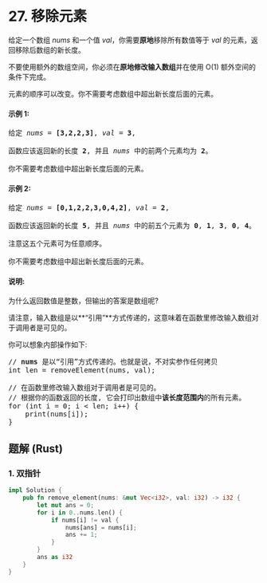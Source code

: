 # 27. 移除元素
给定一个数组 *nums* 和一个值 *val*，你需要**原地**移除所有数值等于 *val* 的元素，返回移除后数组的新长度。

不要使用额外的数组空间，你必须在**原地修改输入数组**并在使用 O(1) 额外空间的条件下完成。

元素的顺序可以改变。你不需要考虑数组中超出新长度后面的元素。

#### 示例 1:
<pre>
给定 <em>nums</em> = <strong>[3,2,2,3]</strong>, <em>val</em> = <strong>3</strong>,

函数应该返回新的长度 <strong>2</strong>, 并且 <em>nums</em> 中的前两个元素均为 <strong>2</strong>。

你不需要考虑数组中超出新长度后面的元素。
</pre>

#### 示例 2:
<pre>
给定 <em>nums</em> = <strong>[0,1,2,2,3,0,4,2]</strong>, <em>val</em> = <strong>2</strong>,

函数应该返回新的长度 <strong>5</strong>, 并且 <em>nums</em> 中的前五个元素为 <strong>0</strong>, <strong>1</strong>, <strong>3</strong>, <strong>0</strong>, <strong>4</strong>。

注意这五个元素可为任意顺序。

你不需要考虑数组中超出新长度后面的元素。
</pre>

#### 说明:
为什么返回数值是整数，但输出的答案是数组呢?

请注意，输入数组是以**“引用”**方式传递的，这意味着在函数里修改输入数组对于调用者是可见的。

你可以想象内部操作如下:
<pre>
// <strong>nums</strong> 是以“引用”方式传递的。也就是说，不对实参作任何拷贝
int len = removeElement(nums, val);

// 在函数里修改输入数组对于调用者是可见的。
// 根据你的函数返回的长度, 它会打印出数组中<strong>该长度范围内</strong>的所有元素。
for (int i = 0; i < len; i++) {
    print(nums[i]);
}
</pre>

## 题解 (Rust)

### 1. 双指针
```Rust
impl Solution {
    pub fn remove_element(nums: &mut Vec<i32>, val: i32) -> i32 {
        let mut ans = 0;
        for i in 0..nums.len() {
            if nums[i] != val {
                nums[ans] = nums[i];
                ans += 1;
            }
        }
        ans as i32
    }
}
```
